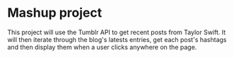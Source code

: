 # Mashup project

This project will use the Tumblr API to get recent posts from Taylor Swift. It will then iterate through the blog's latests entries, get each post's hashtags and then display them when a user clicks anywhere on the page.
